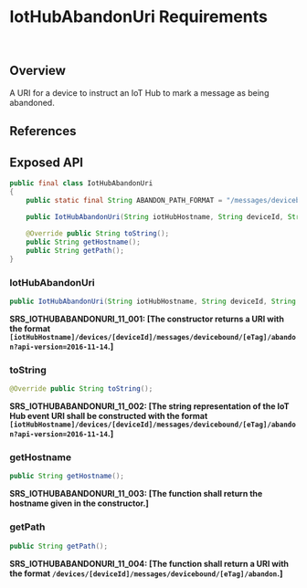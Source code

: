 # IotHubAbandonUri Requirements
 
## Overview

A URI for a device to instruct an IoT Hub to mark a message as being abandoned.

## References

## Exposed API

```java
public final class IotHubAbandonUri
{
    public static final String ABANDON_PATH_FORMAT = "/messages/devicebound/%s/abandon";

    public IotHubAbandonUri(String iotHubHostname, String deviceId, String eTag);
    
    @Override public String toString();
    public String getHostname();
    public String getPath();
}
```


### IotHubAbandonUri

```java
public IotHubAbandonUri(String iotHubHostname, String deviceId, String eTag); 
```

**SRS_IOTHUBABANDONURI_11_001: [**The constructor returns a URI with the format `[iotHubHostname]/devices/[deviceId]/messages/devicebound/[eTag]/abandon?api-version=2016-11-14`.**]**


### toString

```java
@Override public String toString();
```

**SRS_IOTHUBABANDONURI_11_002: [**The string representation of the IoT Hub event URI shall be constructed with the format `[iotHubHostname]/devices/[deviceId]/messages/devicebound/[eTag]/abandon?api-version=2016-11-14`.**]**


### getHostname

```java
public String getHostname();
```

**SRS_IOTHUBABANDONURI_11_003: [**The function shall return the hostname given in the constructor.**]**


### getPath

```java
public String getPath();
```

**SRS_IOTHUBABANDONURI_11_004: [**The function shall return a URI with the format `/devices/[deviceId]/messages/devicebound/[eTag]/abandon`.**]**